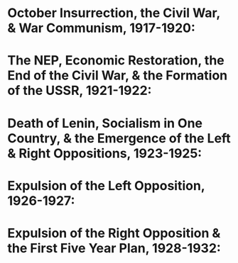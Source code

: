 # October Insurrection, the Civil War, & War Communism, 1917-1920:

# The NEP, Economic Restoration, the End of the Civil War, & the Formation of the USSR, 1921-1922:

# Death of Lenin, Socialism in One Country, & the Emergence of the Left & Right Oppositions, 1923-1925:

# Expulsion of the Left Opposition, 1926-1927:

# Expulsion of the Right Opposition & the First Five Year Plan, 1928-1932:
